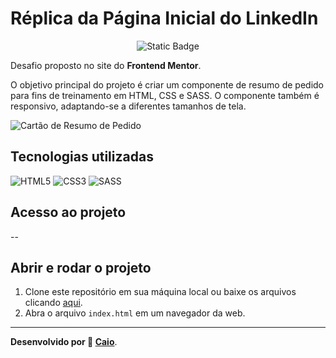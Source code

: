 # Réplica da Página Inicial do LinkedIn

<p align="center">
     <img loading="lazy" alt="Static Badge" src="https://img.shields.io/badge/Status-Conclu%C3%ADdo-blue?style=for-the-badge">
</p>

Desafio proposto no site do **Frontend Mentor**.

O objetivo principal do projeto é criar um componente de resumo de pedido para fins de treinamento em HTML, CSS e SASS. O componente também é responsivo, adaptando-se a diferentes tamanhos de tela.

![Cartão de Resumo de Pedido](https://github.com/caioikn/cartao-resumo-pedido/assets/28030999/2eb3a728-8585-42a6-9ade-81f485d0f646)

## Tecnologias utilizadas
![HTML5](https://img.shields.io/badge/html5-%23E34F26.svg?style=for-the-badge&logo=html5&logoColor=white) ![CSS3](https://img.shields.io/badge/css3-%231572B6.svg?style=for-the-badge&logo=css3&logoColor=white) ![SASS](https://img.shields.io/badge/Sass-CC6699?style=for-the-badge&logo=sass&logoColor=white)

## Acesso ao projeto
--

## Abrir e rodar o projeto
1. Clone este repositório em sua máquina local ou baixe os arquivos clicando [aqui](https://github.com/caioikn/cartao-resumo-pedido/archive/main/cartao-resumo-pedido.zip).
2. Abra o arquivo `index.html` em um navegador da web.

---
**Desenvolvido por 💙 [Caio](https://www.linkedin.com/in/caioikena/)**.
